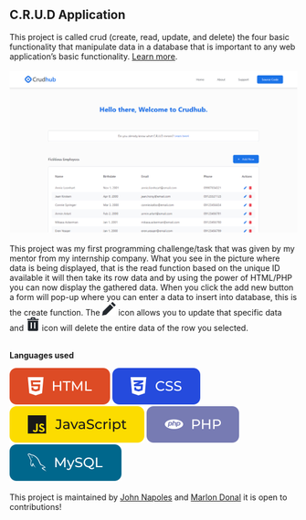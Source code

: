 <h2>C.R.U.D Application</h2>
This project is called crud (create, read, update, and delete) the four basic functionality that manipulate data in a database that is important to any web application’s basic functionality. 
<a href="https://www.google.com/search?q=what+is+crud+in+programming" target="_blank">Learn more</a>.<br><br>
<kbd><img src="https://raw.githubusercontent.com/MinecraftJohn/MinecraftJohn/main/assets/other-repository/crud_app/crudhub%20web%20preview.png" alt="Repository Preview Screenshot"></kbd><br><br>
This project was my first programming challenge/task that was given by my mentor from my internship company. What you see in the picture where data is being displayed, that is the read function based on the unique ID available it will then take its row data and by using the power of HTML/PHP you can now display the gathered data. When you click the add new button a form will pop-up where you can enter a data to insert into database, this is the create function. The 
<span><img src="https://raw.githubusercontent.com/MinecraftJohn/MinecraftJohn/49daa7b475221c8441d9995ce463e997c1739b79/assets/other-repository/crud_app/pencil-fill.svg" alt="Pencil Icon"></span>
icon allows you to update that specific data and 
<span><img src="https://raw.githubusercontent.com/MinecraftJohn/MinecraftJohn/49daa7b475221c8441d9995ce463e997c1739b79/assets/other-repository/crud_app/trash-fill.svg" alt="Trash Icon"></span>
icon will delete the entire data of the row you selected.
<br><br>
<p><b>Languages used</b></p>
<span><img src="https://raw.githubusercontent.com/MinecraftJohn/MinecraftJohn/0b7814e44ddd80c4105d8d3c98edba4f90d62f34/assets/svg/html.svg" alt="HTML"></span>
<span><img src="https://raw.githubusercontent.com/MinecraftJohn/MinecraftJohn/0b7814e44ddd80c4105d8d3c98edba4f90d62f34/assets/svg/css.svg" alt="CSS"></span>
<span><img src="https://raw.githubusercontent.com/MinecraftJohn/MinecraftJohn/7b446cb89db20f0427ca35571531cb42b038b3aa/assets/svg/javascript.svg" alt="JavaScript"></span>
<span><img src="https://raw.githubusercontent.com/MinecraftJohn/MinecraftJohn/0b7814e44ddd80c4105d8d3c98edba4f90d62f34/assets/svg/php.svg" alt="PHP"></span>
<span><img src="https://raw.githubusercontent.com/MinecraftJohn/MinecraftJohn/0b7814e44ddd80c4105d8d3c98edba4f90d62f34/assets/svg/mysql.svg" alt="MySQL"></span>
<br>
<br>
This project is maintained by <a href="https://github.com/MinecraftJohn" target="_blank" rel="noopener noreferrer">John Napoles</a> and <a href="https://github.com/MarlonDonal" target="_blank" rel="noopener noreferrer">Marlon Donal</a> it is open to contributions!
